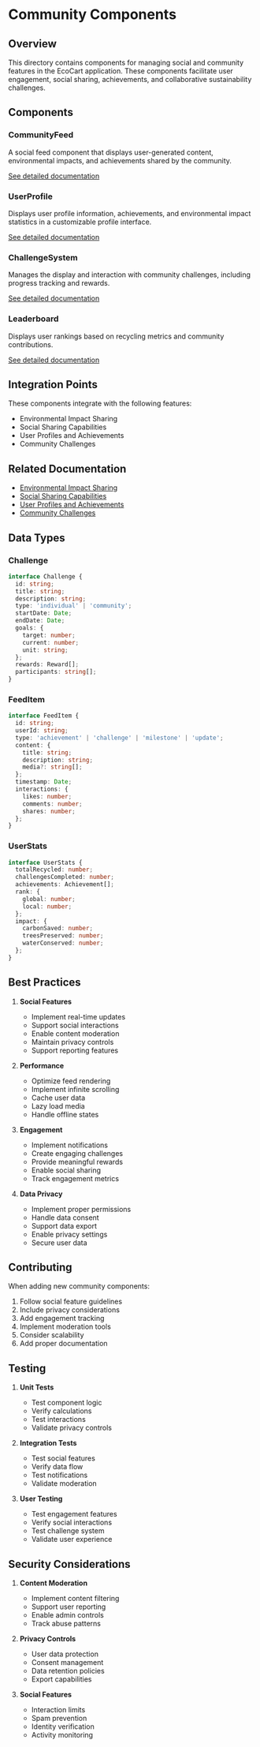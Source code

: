 # Community Components

## Overview
This directory contains components for managing social and community features in the EcoCart application. These components facilitate user engagement, social sharing, achievements, and collaborative sustainability challenges.

## Components

### CommunityFeed
A social feed component that displays user-generated content, environmental impacts, and achievements shared by the community.

[See detailed documentation](./CommunityFeed.README.md)

### UserProfile
Displays user profile information, achievements, and environmental impact statistics in a customizable profile interface.

[See detailed documentation](./UserProfile.README.md)

### ChallengeSystem
Manages the display and interaction with community challenges, including progress tracking and rewards.

[See detailed documentation](./ChallengeSystem.README.md)

### Leaderboard
Displays user rankings based on recycling metrics and community contributions.

[See detailed documentation](./Leaderboard.README.md)

## Integration Points
These components integrate with the following features:
- Environmental Impact Sharing
- Social Sharing Capabilities 
- User Profiles and Achievements
- Community Challenges

## Related Documentation
- [Environmental Impact Sharing](../../../docs/features/community/environmental-impact-sharing.md)
- [Social Sharing Capabilities](../../../docs/features/community/social-sharing-capabilities.md)
- [User Profiles and Achievements](../../../docs/features/community/user-profiles-achievements.md)
- [Community Challenges](../../../docs/features/community/community-challenges.md)

## Data Types

### Challenge
```typescript
interface Challenge {
  id: string;
  title: string;
  description: string;
  type: 'individual' | 'community';
  startDate: Date;
  endDate: Date;
  goals: {
    target: number;
    current: number;
    unit: string;
  };
  rewards: Reward[];
  participants: string[];
}
```

### FeedItem
```typescript
interface FeedItem {
  id: string;
  userId: string;
  type: 'achievement' | 'challenge' | 'milestone' | 'update';
  content: {
    title: string;
    description: string;
    media?: string[];
  };
  timestamp: Date;
  interactions: {
    likes: number;
    comments: number;
    shares: number;
  };
}
```

### UserStats
```typescript
interface UserStats {
  totalRecycled: number;
  challengesCompleted: number;
  achievements: Achievement[];
  rank: {
    global: number;
    local: number;
  };
  impact: {
    carbonSaved: number;
    treesPreserved: number;
    waterConserved: number;
  };
}
```

## Best Practices

1. **Social Features**
   - Implement real-time updates
   - Support social interactions
   - Enable content moderation
   - Maintain privacy controls
   - Support reporting features

2. **Performance**
   - Optimize feed rendering
   - Implement infinite scrolling
   - Cache user data
   - Lazy load media
   - Handle offline states

3. **Engagement**
   - Implement notifications
   - Create engaging challenges
   - Provide meaningful rewards
   - Enable social sharing
   - Track engagement metrics

4. **Data Privacy**
   - Implement proper permissions
   - Handle data consent
   - Support data export
   - Enable privacy settings
   - Secure user data

## Contributing

When adding new community components:

1. Follow social feature guidelines
2. Include privacy considerations
3. Add engagement tracking
4. Implement moderation tools
5. Consider scalability
6. Add proper documentation

## Testing

1. **Unit Tests**
   - Test component logic
   - Verify calculations
   - Test interactions
   - Validate privacy controls

2. **Integration Tests**
   - Test social features
   - Verify data flow
   - Test notifications
   - Validate moderation

3. **User Testing**
   - Test engagement features
   - Verify social interactions
   - Test challenge system
   - Validate user experience

## Security Considerations

1. **Content Moderation**
   - Implement content filtering
   - Support user reporting
   - Enable admin controls
   - Track abuse patterns

2. **Privacy Controls**
   - User data protection
   - Consent management
   - Data retention policies
   - Export capabilities

3. **Social Features**
   - Interaction limits
   - Spam prevention
   - Identity verification
   - Activity monitoring 